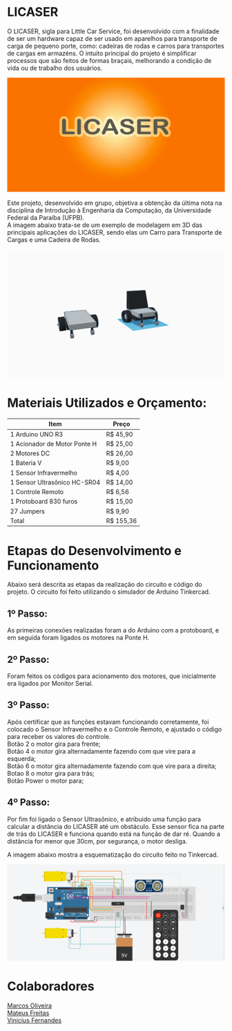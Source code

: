 # LICASER
O LICASER, sigla para Little Car Service, foi desenvolvido com a finalidade de ser um hardware capaz de ser usado em aparelhos para transporte de carga de pequeno porte, como: cadeiras de rodas e carros para transportes de cargas em armazéns. O intuito principal do projeto é simplificar processos que são feitos de formas braçais, melhorando a condição de vida ou de trabalho dos usuários.

<div align="center">
<img src = "https://raw.githubusercontent.com/MateusFreitas-C/LICASER/main/Fotos/logo.jpeg">
</div>

Este projeto, desenvolvido em grupo, objetiva a obtenção da última nota na disciplina de Introdução à Engenharia da Computação, da Universidade Federal da Paraíba (UFPB).  
A imagem abaixo trata-se de um exemplo de modelagem em 3D das principais aplicações do LICASER, sendo elas um Carro para Transporte de Cargas e uma Cadeira de Rodas.

<div align="center">
<img src = "https://github.com/MateusFreitas-C/LICASER/blob/main/Fotos/Design_projeto.jpeg">
</div>

# Materiais Utilizados e Orçamento:
   | Item | Preço |
   |---|---|
   | 1 Arduino UNO R3 | R$ 45,90 | 
   | 1 Acionador de Motor Ponte H | R$ 25,00 |
   | 2 Motores DC | R$ 26,00 |
   | 1 Bateria V | R$ 9,00 |
   | 1 Sensor Infravermelho | R$ 4,00 |
   | 1 Sensor Ultrasônico HC-SR04 | R$ 14,00 |
   | 1 Controle Remoto | R$ 6,56 |
   | 1 Protoboard 830 furos | R$ 15,00 |
   | 27 Jumpers | R$ 9,90 |
   | Total | R$ 155,36 |
   
   # Etapas do Desenvolvimento e Funcionamento
   
   Abaixo será descrita as etapas da realização do circuito e código do projeto.
   O circuito foi feito utilizando o simulador de Arduino Tinkercad.
   
   ## 1º Passo:
   As primeiras conexões realizadas foram a do Arduino com a protoboard, e em seguida foram ligados os motores na Ponte H.
   
   ## 2º Passo:
   Foram feitos os códigos para acionamento dos motores, que inicialmente era ligados por Monitor Serial.
   
   ## 3º Passo:
   Após certificar que as funções estavam funcionando corretamente, foi colocado o Sensor Infravermelho e o Controle Remoto, e ajustado o código para receber os valores do controle.  
   Botão 2 o motor gira para frente;    
   Botão 4 o motor gira alternadamente fazendo com que vire para a esquerda;  
   Botão 6 o motor gira alternadamente fazendo com que vire para a direita;  
   Botao 8 o motor gira para trás;  
   Botão Power o motor para;  

  ## 4º Passo:
  Por fim foi ligado o Sensor Ultrasônico, e atribuido uma função para calcular a distância do LICASER até um obstáculo. Esse sensor fica na parte de trás do LICASER e funciona quando está na função de dar ré. Quando a distância for menor que 30cm, por segurança, o motor desliga.
  
  
  A imagem abaixo mostra a esquematização do circuito feito no Tinkercad.
<div align="center">
<img src = "https://raw.githubusercontent.com/MateusFreitas-C/LICASER/main/Fotos/Esquematizacao_hardware.png">
</div>
  
# Colaboradores

[Marcos Oliveira](https://github.com/MarcosOliver16)  
[Mateus Freitas](https://github.com/MateusFreitas-C)  
[Vinicius Fernandes](https://github.com/Vinifernandess)  
